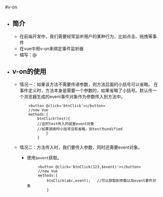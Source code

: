 #v-on

- ## 简介
  - 在前端开发中，我们需要经常监听用户的某种行为，比如点击、拖拽等事件
  - 在vue中用v-on来绑定事件监听器
  - 缩写：@
- ## v-on的使用
  - 情况一：如果该方法不需要传递参数，则方法后面的小括号可以省略。
 在事件定义时，方法本身是需要一个参数的，如果省略了小括号。默认传一个浏览器生成的event事件对象作为参数传入到方法中。
		
			<button @click='btnClick'></button>
            //new Vue
    		methods:{
				btnClick(test){
				//这时test传入的就是event对象
				//如果调用时小括号没有省略，则test为undified
					}
				}

  - 情况二：方法传入时，我们要传入参数，同时还需要event对象。  
     - 使用`$event`获取。
     		
				<button @click='btnClick(123,$event)'></button>
				//new Vue
				methods:{
					btnClick(abc,event);   //可以获取到参数以及event事件对象
					}